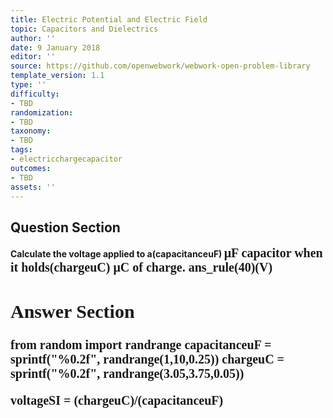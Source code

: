 ```yaml
---
title: Electric Potential and Electric Field
topic: Capacitors and Dielectrics
author: ''
date: 9 January 2018
editor: ''
source: https://github.com/openwebwork/webwork-open-problem-library
template_version: 1.1
type: ''
difficulty:
- TBD
randomization:
- TBD
taxonomy:
- TBD
tags:
- electricchargecapacitor
outcomes:
- TBD
assets: ''
---
```


## Question Section 

<b>
Calculate the voltage applied to a(capacitanceuF) <span style="font-family: 'Times'; Font-size: 20px";>&mu;F<span> capacitor when it holds(chargeuC) <span style="font-family: 'Times'; Font-size: 20px";>&mu;C<span> of charge.
ans_rule(40)(V)



## Answer Section

from random import randrange
capacitanceuF = sprintf("%0.2f", randrange(1,10,0.25))
chargeuC = sprintf("%0.2f", randrange(3.05,3.75,0.05))

voltageSI = (chargeuC)/(capacitanceuF)